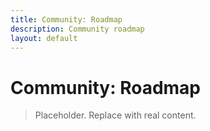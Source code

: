```yaml
---
title: Community: Roadmap
description: Community roadmap
layout: default
---
```

# Community: Roadmap

> Placeholder. Replace with real content.
